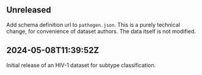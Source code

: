 ## Unreleased

Add schema definition url to `pathogen.json`. This is a purely technical change, for convenience of dataset authors. The data itself is not modified.

## 2024-05-08T11:39:52Z

Initial release of an HIV-1 dataset for subtype classification.
